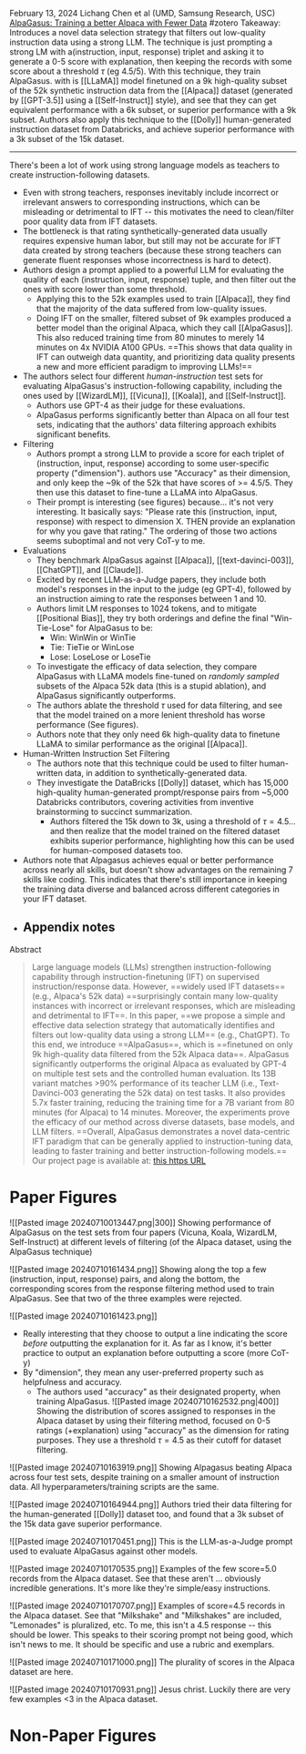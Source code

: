 February 13, 2024
Lichang Chen et al (UMD, Samsung Research, USC)
[AlpaGasus: Training a better Alpaca with Fewer Data](https://arxiv.org/abs/2307.08701)
#zotero 
Takeaway: Introduces a novel data selection strategy that filters out low-quality instruction data using a strong LLM. The technique is just prompting a strong LM with a(instruction, input, response) triplet and asking it to generate a 0-5 score with explanation, then keeping the records with some score about a threshold $\tau$ (eg 4.5/5). With this technique, they train AlpaGasus. with is [[LLaMA]] model finetuned on a 9k high-quality subset of the 52k synthetic instruction data from the [[Alpaca]] dataset (generated by [[GPT-3.5]] using a [[Self-Instruct]] style), and see that they can get equivalent performance with a 6k subset, or superior performance with a 9k subset. Authors also apply this technique to the [[Dolly]] human-generated instruction dataset from Databricks, and achieve superior performance with a 3k subset of the 15k dataset.

----

There's been a lot of work using strong language models as teachers to create instruction-following datasets.
- Even with strong teachers, responses inevitably include incorrect or irrelevant answers to corresponding instructions, which can be misleading or detrimental to IFT -- this motivates the need to clean/filter poor quality data from IFT datasets.
- The bottleneck is that rating synthetically-generated data usually requires expensive human labor, but still may not be accurate for IFT data created by strong teachers (because these strong teachers can generate fluent responses whose incorrectness is hard to detect).
- Authors design a prompt applied to a powerful LLM for evaluating the quality of each (instruction, input, response) tuple, and then filter out the ones with score lower than some threshold.
	- Applying this to the 52k examples used to train [[Alpaca]], they find that the majority of the data suffered from low-quality issues.
	- Doing IFT on the smaller, filtered subset of 9k examples produced a better model than the original Alpaca, which they call [[AlpaGasus]]. This also reduced training time from 80 minutes to merely 14 minutes on 4x NVIDIA A100 GPUs. ==This shows that data quality in IFT can outweigh data quantity, and prioritizing data quality presents a new and more efficient paradigm to improving LLMs!==
- The authors select four different *human-instruction* test sets for evaluating AlpaGasus's instruction-following capability, including the ones used by [[WizardLM]], [[Vicuna]], [[Koala]], and [[Self-Instruct]].
	- Authors use GPT-4 as their judge for these evaluations.
	- AlpaGasus performs significantly better than Alpaca on all four test sets, indicating that the authors' data filtering approach exhibits significant benefits.
- Filtering
	- Authors prompt a strong LLM to provide a score for each triplet of (instruction, input, response) according to some user-specific property ("dimension"). authors use "Accuracy" as their dimension, and only keep the ~9k of the 52k that have scores of >= 4.5/5. They then use this dataset to fine-tune a LLaMA into AlpaGasus.
	- Their prompt is interesting (see figures) because... it's not very interesting. It basically says: "Please rate this (instruction, input, response) with respect to dimension X. THEN provide an explanation for why you gave that rating." The ordering of those two actions seems suboptimal and not very CoT-y to me.
- Evaluations
	- They benchmark AlpaGasus against [[Alpaca]], [[text-davinci-003]], [[ChatGPT]], and [[Claude]].
	- Excited by recent LLM-as-a-Judge papers, they include both model's responses in the input to the judge (eg GPT-4), followed by an instruction aiming to rate the responses between 1 and 10. 
	- Authors limit LM responses to 1024 tokens, and to mitigate [[Positional Bias]], they try both orderings and define the final "Win-Tie-Lose" for AlpaGasus to be:
		- Win: WinWin or WinTie
		- Tie: TieTie or WinLose
		- Lose: LoseLose or LoseTie
	- To investigate the efficacy of data selection, they compare AlpaGasus with LLaMA models fine-tuned on *randomly sampled* subsets of the Alpaca 52k data (this is a stupid ablation), and AlpaGasus significantly outperforms.
	- The authors ablate the threshold $\tau$ used for data filtering, and see that the model trained on a more lenient threshold has worse performance (See figures).
	- Authors note that they only need 6k high-quality data to finetune LLaMA to similar performance as the original [[Alpaca]].
- Human-Written Instruction Set Filtering
	- The authors note that this technique could be used to filter human-written data, in addition to synthetically-generated data. 
	- They investigate the DataBricks [[Dolly]] dataset, which has 15,000 high-quality human-generated prompt/response pairs from ~5,000 Databricks contributors, covering activities from inventive brainstorming to succinct summarization.
		- Authors filtered the 15k down to 3k, using a threshold of $\tau=4.5$... and then realize that the model trained on the filtered dataset exhibits superior performance, highlighting how this can be used for human-composed datasets too.
- Authors note that Alpagasus achieves equal or better performance across nearly all skills, but doesn't show advantages on the remaining 7 skills like coding. This indicates that there's still importance in keeping the training data diverse and balanced across different categories in your IFT dataset.
- Appendix notes
	- 


Abstract
> Large language models (LLMs) strengthen instruction-following capability through instruction-finetuning (IFT) on supervised instruction/response data. However, ==widely used IFT datasets== (e.g., Alpaca's 52k data) ==surprisingly contain many low-quality instances with incorrect or irrelevant responses, which are misleading and detrimental to IFT==. In this paper, ==we propose a simple and effective data selection strategy that automatically identifies and filters out low-quality data using a strong LLM== (e.g., ChatGPT). To this end, we introduce ==AlpaGasus==, which is ==finetuned on only 9k high-quality data filtered from the 52k Alpaca data==. AlpaGasus significantly outperforms the original Alpaca as evaluated by GPT-4 on multiple test sets and the controlled human evaluation. Its 13B variant matches >90% performance of its teacher LLM (i.e., Text-Davinci-003 generating the 52k data) on test tasks. It also provides 5.7x faster training, reducing the training time for a 7B variant from 80 minutes (for Alpaca) to 14 minutes. Moreover, the experiments prove the efficacy of our method across diverse datasets, base models, and LLM filters. ==Overall, AlpaGasus demonstrates a novel data-centric IFT paradigm that can be generally applied to instruction-tuning data, leading to faster training and better instruction-following models.== Our project page is available at: [this https URL](https://lichang-chen.github.io/AlpaGasus/)


# Paper Figures
![[Pasted image 20240710013447.png|300]]
Showing performance of AlpaGasus on the test sets from four papers (Vicuna, Koala, WizardLM, Self-Instruct) at different levels of filtering (of the Alpaca dataset, using the AlpaGasus technique)

![[Pasted image 20240710161434.png]]
Showing along the top a few (instruction, input, response) pairs, and along the bottom, the corresponding scores from the response filtering method used to train AlpaGasus. See that two of the three examples were rejected.

![[Pasted image 20240710161423.png]]
- Really interesting that they choose to output a line indicating the score *before* outputting the explanation for it. As far as I know, it's better practice to output an explanation before outputting a score (more CoT-y)
- By "dimension", they mean any user-preferred property such as helpfulness and accuracy.
	- The authors used "accuracy" as their designated property, when training AlpaGasus.
![[Pasted image 20240710162532.png|400]]
Showing the distribution of scores assigned to responses in the Alpaca dataset by using their filtering method, focused on 0-5 ratings (+explanation) using "accuracy" as the dimension for rating purposes. They use a threshold $\tau=4.5$ as their cutoff for dataset filtering.

![[Pasted image 20240710163919.png]]
Showing Alpagasus beating Alpaca across four test sets, despite training on a smaller amount of instruction data. All hyperparameters/training scripts are the same.

![[Pasted image 20240710164944.png]]
Authors tried their data filtering for the human-generated [[Dolly]] dataset too, and found that a 3k subset of the 15k data gave superior performance.

![[Pasted image 20240710170451.png]]
This is the LLM-as-a-Judge prompt used to evaluate AlpaGasus against other models.

![[Pasted image 20240710170535.png]]
Examples of the few score=5.0 records from the Alpaca dataset. See that these aren't ... obviously incredible generations. It's more like they're simple/easy instructions.

![[Pasted image 20240710170707.png]]
Examples of score=4.5 records in the Alpaca dataset. See that "Milkshake" and "Milkshakes" are included, "Lemonades" is pluralized, etc. To me, this isn't a 4.5 response -- this should be lower. This speaks to their scoring prompt not being good, which isn't news to me. It should be specific and use a rubric and exemplars.

![[Pasted image 20240710171000.png]]
The plurality of scores in the Alpaca dataset are here.

![[Pasted image 20240710170931.png]]
Jesus christ. Luckily there are very few examples <3 in the Alpaca dataset.

# Non-Paper Figures